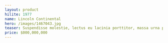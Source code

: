 ```yaml
---
layout: product
hilite: 1977
name: Lincoln Continental
hero: /images/1467043.jpg
teaser: Suspendisse molestie, lectus eu lacinia porttitor, massa urna porta ipsum, nec viverra dolor tortor eleifend odio. Proin sed placerat quam. Aliquam turpis velit, lacinia nec diam imperdiet, rhoncus gravida eros.
price: $000,000,000
---
```

